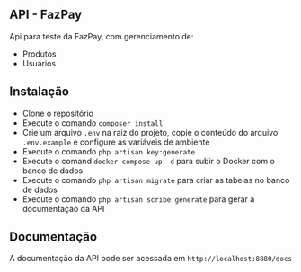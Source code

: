 ## API - FazPay

Api para teste da FazPay, com gerenciamento de:

- Produtos
- Usuários

## Instalação

- Clone o repositório
- Execute o comando `composer install`
- Crie um arquivo `.env` na raiz do projeto, copie o conteúdo do arquivo `.env.example` e configure as variáveis de ambiente
- Execute o comando `php artisan key:generate`
- Execute o comand `docker-compose up -d` para subir o Docker com o banco de dados
- Execute o comando `php artisan migrate` para criar as tabelas no banco de dados
- Execute o comando `php artisan scribe:generate` para gerar a documentação da API

## Documentação

A documentação da API pode ser acessada em `http://localhost:8880/docs`
